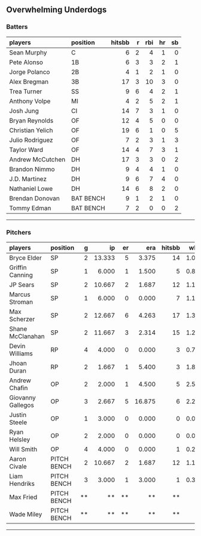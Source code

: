 ## Overwhelming Underdogs

### Batters

 
|players          |position  | hitsbb|  r| rbi| hr| sb| 
|:----------------|:---------|------:|--:|---:|--:|--:| 
|Sean Murphy      |C         |      6|  2|   4|  1|  0| 
|Pete Alonso      |1B        |      6|  3|   3|  2|  1| 
|Jorge Polanco    |2B        |      4|  1|   2|  1|  0| 
|Alex Bregman     |3B        |     17|  3|  10|  3|  0| 
|Trea Turner      |SS        |      9|  6|   4|  2|  1| 
|Anthony Volpe    |MI        |      4|  2|   5|  2|  1| 
|Josh Jung        |CI        |     14|  7|   3|  1|  0| 
|Bryan Reynolds   |OF        |     12|  4|   5|  0|  0| 
|Christian Yelich |OF        |     19|  6|   1|  0|  5| 
|Julio Rodriguez  |OF        |      7|  2|   3|  1|  3| 
|Taylor Ward      |OF        |     14|  4|   7|  3|  1| 
|Andrew McCutchen |DH        |     17|  3|   3|  0|  2| 
|Brandon Nimmo    |DH        |      9|  4|   4|  1|  0| 
|J.D. Martinez    |DH        |      9|  6|   7|  4|  0| 
|Nathaniel Lowe   |DH        |     14|  6|   8|  2|  0| 
|Brendan Donovan  |BAT BENCH |      9|  1|   2|  1|  0| 
|Tommy Edman      |BAT BENCH |      7|  2|   0|  0|  2| 

* * *

### Pitchers

 
|players           |position    |  g|     ip| er|    era| hitsbb|  whip| so|  w| sv| 
|:-----------------|:-----------|--:|------:|--:|------:|------:|-----:|--:|--:|--:| 
|Bryce Elder       |SP          |  2| 13.333|  5|  3.375|     14| 1.050| 13|  1|  0| 
|Griffin Canning   |SP          |  1|  6.000|  1|  1.500|      5| 0.833|  4|  0|  0| 
|JP Sears          |SP          |  2| 10.667|  2|  1.687|     12| 1.125|  8|  0|  0| 
|Marcus Stroman    |SP          |  1|  6.000|  0|  0.000|      7| 1.167|  6|  1|  0| 
|Max Scherzer      |SP          |  2| 12.667|  6|  4.263|     17| 1.342| 19|  1|  0| 
|Shane McClanahan  |SP          |  2| 11.667|  3|  2.314|     15| 1.286| 12|  1|  0| 
|Devin Williams    |RP          |  4|  4.000|  0|  0.000|      3| 0.750|  6|  0|  2| 
|Jhoan Duran       |RP          |  2|  1.667|  1|  5.400|      3| 1.800|  3|  0|  1| 
|Andrew Chafin     |OP          |  2|  2.000|  1|  4.500|      5| 2.500|  4|  0|  0| 
|Giovanny Gallegos |OP          |  3|  2.667|  5| 16.875|      6| 2.250|  3|  0|  1| 
|Justin Steele     |OP          |  1|  3.000|  0|  0.000|      0| 0.000|  1|  0|  0| 
|Ryan Helsley      |OP          |  2|  2.000|  0|  0.000|      0| 0.000|  4|  0|  1| 
|Will Smith        |OP          |  4|  4.000|  0|  0.000|      1| 0.250|  4|  1|  2| 
|Aaron Civale      |PITCH BENCH |  2| 10.667|  2|  1.687|     12| 1.125|  7|  1|  0| 
|Liam Hendriks     |PITCH BENCH |  3|  3.000|  1|  3.000|      1| 0.333|  3|  1|  1| 
|Max Fried         |PITCH BENCH | **|     **| **|     **|     **|    **| **| **| **| 
|Wade Miley        |PITCH BENCH | **|     **| **|     **|     **|    **| **| **| **| 


* * *


